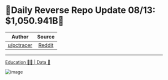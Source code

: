 🔴Daily Reverse Repo Update 08/13: $1,050.941B🔴
================================================

| Author      | Source | 
|  :----:     |    :----:   |        
| [u/pctracer](https://www.reddit.com/user/pctracer/) | [Reddit](https://www.reddit.com/r/Superstonk/comments/p3pmu1/daily_reverse_repo_update_0813_1050941b/) |

---

[Education 👨‍🏫 | Data 🔢](https://www.reddit.com/r/Superstonk/search?q=flair_name%3A%22Education%20%F0%9F%91%A8%E2%80%8D%F0%9F%8F%AB%20%7C%20Data%20%F0%9F%94%A2%22&restrict_sr=1)

![image](https://user-images.githubusercontent.com/82035192/129492796-cafc6b83-9da7-4403-93d5-4f643fab3b69.png)
